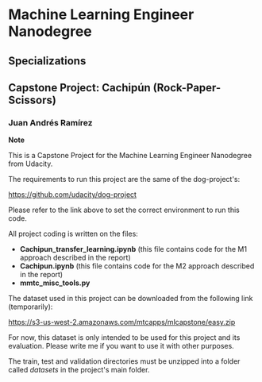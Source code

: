 # Machine Learning Engineer Nanodegree
## Specializations
## Capstone Project: Cachipún (Rock-Paper-Scissors)
### Juan Andrés Ramírez

**Note**

This is a Capstone Project for the Machine Learning Engineer Nanodegree from Udacity.

The requirements to run this project are the same of the dog-project's:

https://github.com/udacity/dog-project

Please refer to the link above to set the correct environment to run this code.

All project coding is written on the files:

* **Cachipun_transfer_learning.ipynb**   (this file contains code for the M1 approach described in the report)
* **Cachipun.ipynb** (this file contains code for the M2 approach described in the report)
* **mmtc_misc_tools.py**

The dataset used in this project can be downloaded from the following link (temporarily):

https://s3-us-west-2.amazonaws.com/mtcapps/mlcapstone/easy.zip

For now, this dataset is only intended to be used for this project and its evaluation. Please write me if you want to use it with other purposes.

The train, test and validation directories must be unzipped into a folder called *datasets* in the project's main folder.
